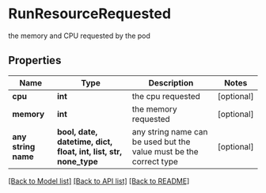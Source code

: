 # RunResourceRequested

the memory and CPU requested by the pod

## Properties
Name | Type | Description | Notes
------------ | ------------- | ------------- | -------------
**cpu** | **int** | the cpu requested | [optional] 
**memory** | **int** | the memory requested | [optional] 
**any string name** | **bool, date, datetime, dict, float, int, list, str, none_type** | any string name can be used but the value must be the correct type | [optional]

[[Back to Model list]](../README.md#documentation-for-models) [[Back to API list]](../README.md#documentation-for-api-endpoints) [[Back to README]](../README.md)


